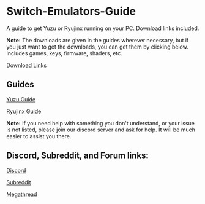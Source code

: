 # Switch-Emulators-Guide
A guide to get Yuzu or Ryujinx running on your PC. Download links included.

**Note:** The downloads are given in the guides wherever necessary, but if you just want to get the downloads, you can get them by clicking below. Includes games, keys, firmware, shaders, etc.

[Download Links](https://github.com/Abd-007/Switch-Emulators-Guide/blob/main/Links.md)

## Guides

[Yuzu Guide](https://github.com/Abd-007/Switch-Emulators-Guide/blob/main/Yuzu.md)

[Ryujinx Guide](https://github.com/Abd-007/Switch-Emulators-Guide/blob/main/Ryujinx.md)

**Note:** If you need help with something you don't understand, or your issue is not listed, please join our discord server and ask for help. It will be much easier to assist you there.

## Discord, Subreddit, and Forum links:

[Discord](https://discord.gg/87bsZWwF3X)

[Subreddit](https://www.reddit.com/r/NewYuzuPiracy/)

[Megathread](https://rentry.org/128bb)
